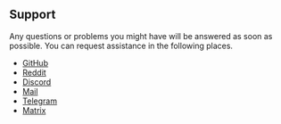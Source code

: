 ## Support

Any questions or problems you might have will be answered as soon as possible. 
You can request assistance in the following places. 

<ul class="actions">
    <li><a href="https://github.com/instantos" class="button special icon fa-github">GitHub</a></li>
    <li><a href="https://reddit.com/r/instantos" class="button special icon fa-reddit">Reddit</a></li>
    <li><a href="https://discord.io/instantos" class="button special icon fa-discord">Discord</a></li>
    <li><a href="mailto:instantos@paperbenni.xyz" class="button special icon fa-envelope">Mail</a></li>
    <li><a href="https://t.me/instantos" class="button special icon fa-telegram">Telegram</a></li>
    <li><a href="https://matrix.to/#/!oegFDcozfbMAMKyeIE:matrix.org?via=matrix.org&via=t2bot.io&via=tchncs.de" class="button special icon fa-comments">Matrix</a></li>    
</ul>
